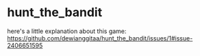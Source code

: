 # hunt_the_bandit

here's a little explanation about this game: https://github.com/dewianggitaa/hunt_the_bandit/issues/1#issue-2406651595
